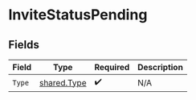 # InviteStatusPending


## Fields

| Field                                             | Type                                              | Required                                          | Description                                       |
| ------------------------------------------------- | ------------------------------------------------- | ------------------------------------------------- | ------------------------------------------------- |
| `Type`                                            | [shared.Type](../../../pkg/models/shared/type.md) | :heavy_check_mark:                                | N/A                                               |